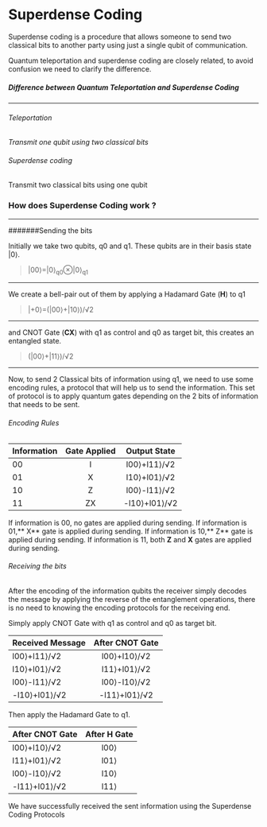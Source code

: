 
# Superdense Coding

Superdense coding is a procedure that allows someone to send two classical bits to another party using just a single qubit of communication.


Quantum teleportation and superdense coding are closely related, to avoid confusion we need to clarify the difference.


##### Difference between Quantum Teleportation and Superdense Coding

------------


###### Teleportation 
*Transmit one qubit using two classical bits*

###### Superdense coding
Transmit two classical bits using one qubit

### How does Superdense Coding work ?

------------



#######Sending the bits

Initially we take two qubits, q0 and q1. These qubits are in their basis state |0⟩.




> |00⟩=|0⟩<sub>q0</sub>⊗|0⟩<sub>q1</sub>

------------



We create a bell-pair out of them by applying a Hadamard Gate (**H**) to q1




> |+0⟩=(|00⟩+|10⟩)/√2

------------


and CNOT Gate (**CX**) with q1 as control and q0 as target bit, this creates an entangled state.




> (|00⟩+|11⟩)/√2

------------

Now, to send 2 Classical bits of information using q1, we need to use some encoding rules, a protocol that will help us to send the information.
This set of protocol is to apply quantum gates depending on the 2 bits of information that needs to be sent.


###### Encoding Rules

| Information | Gate Applied  | Output State |
| :------------ |:---------------:| :--------:|
| 00| I | l00⟩+l11⟩/√2 |
| 01| X | l10⟩+l01⟩/√2 |
| 10 | Z |l00⟩-l11⟩/√2 |
| 11 | ZX|-l10⟩+l01⟩/√2 |

                

If information is 00, no gates are applied during sending.
If information is 01,** X** gate is applied during sending.
If information is 10,** Z** gate is applied during sending.
If information is 11, both **Z** and **X** gates are applied during sending.


###### Receiving the bits

After the encoding of the information qubits the receiver simply decodes the message by applying the reverse of the entanglement operations, there is no need to knowing the encoding protocols for the receiving end.

Simply apply CNOT Gate with q1 as control and q0 as target bit.

| Received Message | After CNOT Gate |
| :------------ |:---------------:|
| l00⟩+l11⟩/√2 | l00⟩+l10⟩/√2 |
| l10⟩+l01⟩/√2 |l11⟩+l01⟩/√2 |
|l00⟩-l11⟩/√2 |l00⟩-l10⟩/√2 |
|-l10⟩+l01⟩/√2 |-l11⟩+l01⟩/√2 |


Then apply the Hadamard Gate to q1.

| After CNOT Gate | After H Gate |
| :------------ |:---------------:|
 |l00⟩+l10⟩/√2 | l00⟩
| l11⟩+l01⟩/√2 | l01⟩
|l00⟩-l10⟩/√2 | l10⟩
|-l11⟩+l01⟩/√2 | l11⟩

We have successfully received the sent information using the Superdense Coding Protocols 


